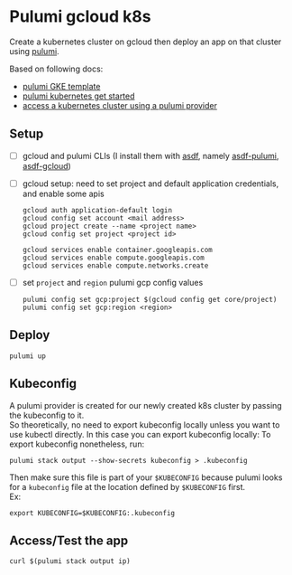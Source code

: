 # Pulumi gcloud k8s

Create a kubernetes cluster on gcloud then deploy an app on that cluster using [pulumi](https://www.pulumi.com/).

Based on following docs:

- [pulumi GKE template](https://www.pulumi.com/templates/kubernetes/gcp/)
- [pulumi kubernetes get started](https://www.pulumi.com/docs/get-started/kubernetes/)
- [access a kubernetes cluster using a pulumi provider](https://www.pulumi.com/registry/packages/kubernetes/how-to-guides/gke/#access-the-kubernetes-cluster-using-pulumi-providers)

## Setup

- [ ] gcloud and pulumi CLIs (I install them with [asdf](https://asdf-vm.com/), namely [asdf-pulumi](https://github.com/canha/asdf-pulumi), [asdf-gcloud](https://github.com/jthegedus/asdf-gcloud))
- [ ] gcloud setup: need to set project and default application credentials, and enable some apis

  ```shell
  gcloud auth application-default login
  gcloud config set account <mail address>
  gcloud project create --name <project name>
  gcloud config set project <project id>

  gcloud services enable container.googleapis.com
  gcloud services enable compute.googleapis.com
  gcloud services enable compute.networks.create
  ```

- [ ] set `project` and `region` pulumi gcp config values
  ```shell
  pulumi config set gcp:project $(gcloud config get core/project)
  pulumi config set gcp:region <region>
  ```

## Deploy

```shell
pulumi up
```

## Kubeconfig

A pulumi provider is created for our newly created k8s cluster by passing the kubeconfig to it.  
So theoretically, no need to export kubeconfig locally unless you want to use kubectl directly. In this case you can export kubeconfig locally:
To export kubeconfig nonetheless, run:

```shell
pulumi stack output --show-secrets kubeconfig > .kubeconfig
```

Then make sure this file is part of your `$KUBECONFIG` because pulumi looks for a `kubeconfig` file at the location defined by `$KUBECONFIG` first.  
Ex:

```
export KUBECONFIG=$KUBECONFIG:.kubeconfig
```

## Access/Test the app

```shell
curl $(pulumi stack output ip)
```
